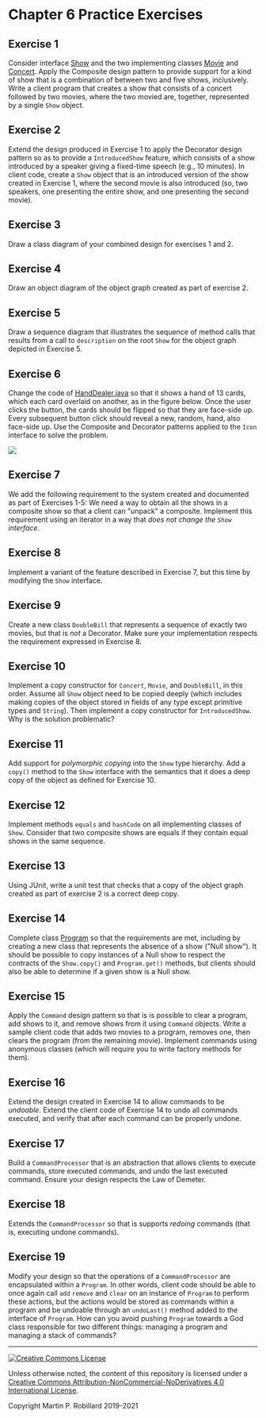 # Chapter 6 Practice Exercises

## Exercise 1

Consider interface [Show](../solutions-code/chapter6/Show.java) and the two implementing classes [Movie](../solutions-code/chapter6/Movie.java) and [Concert](../solutions-code/chapter6/Concert.java). Apply the Composite design pattern to provide support for a kind of show that is a combination of between two and five shows, inclusively. Write a client program that creates a show that consists of a concert followed by two movies, where the two movied are, together, represented by a single `Show` object.

## Exercise 2

Extend the design produced in Exercise 1 to apply the Decorator design pattern so as to provide a `IntroducedShow` feature, which consists of a show introduced by a speaker giving a fixed-time speech (e.g., 10 minutes). In client code, create a `Show` object that is an introduced version of the show created in Exercise 1, where the second movie is also introduced (so, two speakers, one presenting the entire show, and one presenting the second movie).

## Exercise 3

Draw a class diagram of your combined design for exercises 1 and 2.

## Exercise 4

Draw an object diagram of the object graph created as part of exercise 2.

## Exercise 5

Draw a sequence diagram that illustrates the sequence of method calls that results from a call to `description` on the root `Show` for the object graph depicted in Exercise 5.

## Exercise 6 

Change the code of [HandDealer.java](../solutions-code/chapter6/HandDealer.java) so that it shows a hand of 13 cards, which each card overlaid on another, as in the figure below. Once the user clicks the button, the cards should be flipped so that they are face-side up. Every subsequent button click should reveal a new, random, hand, also face-side up. Use the Composite and Decorator patterns applied to the `Icon` interface to solve the problem.

![](HandDealer.png)

## Exercise 7

We add the following requirement to the system created and documented as part of Exercises 1-5: We need a way to obtain all the shows in a composite show so that a client can "unpack" a composite. Implement this requirement using an iterator in a way that *does not change the `Show` interface*.

## Exercise 8

Implement a variant of the feature described in Exercise 7, but this time by modifying the `Show` interface. 

## Exercise 9

Create a new class `DoubleBill` that represents a sequence of exactly two movies, but that is *not* a Decorator. Make sure your implementation respects the requirement expressed in Exercise 8.

## Exercise 10

Implement a copy constructor for `Concert`, `Movie`, and `DoubleBill`, in this order. Assume all `Show` object need to be copied deeply (which includes making copies of the object stored in fields of any type except primitive types and `String`). Then implement a copy constructor for `IntroducedShow`. Why is the solution problematic?

## Exercise 11

Add support for *polymorphic copying* into the `Show` type hierarchy. Add a `copy()` method to the `Show` interface with the semantics that it does a deep copy of the object as defined for Exercise 10.

## Exercise 12

Implement methods `equals` and `hashCode` on all implementing classes of `Show`. Consider that two composite shows are equals if they contain equal shows in the same sequence.

## Exercise 13

Using JUnit, write a unit test that checks that a copy of the object graph created as part of exercise 2 is a correct deep copy.

## Exercise 14

Complete class [Program](../solutions-code/chapter6/Program.java) so that the requirements are met, including by creating a new class that represents the absence of a show ("Null show"). It should be possible to copy instances of a Null show to respect the contracts  of the `Show.copy()` and `Program.get()` methods, but clients should also be able to determine if a given show is a Null show.

## Exercise 15

Apply the `Command` design pattern so that is is possible to clear a program, add shows to it, and remove shows from it using `Command` objects. Write a sample client code that adds two movies to a program, removes one, then clears the program (from the remaining movie). Implement commands using anonymous classes (which will require you to write factory methods for them).

## Exercise 16

Extend the design created in Exercise 14 to allow commands to be *undoable*. Extend the client code of Exercise 14 to undo all commands executed, and verify that after each command can be properly undone.

## Exercise 17

Build a `CommandProcessor` that is an abstraction that allows clients to execute commands, store executed commands, and undo the last executed command. Ensure your design respects the Law of Demeter.

## Exercise 18

Extends the `CommandProcessor` so that is supports *redoing* commands (that is, executing undone commands).

## Exercise 19

Modify your design so that the operations of a `CommandProcessor` are encapsulated within a `Program`. In other words, client code should be able to once again call `add` `remove` and `clear` on an instance of `Program` to perform these actions, but the actions would be stored as commands within a program and be undoable through an `undoLast()` method added to the interface of `Program`. How can you avoid pushing `Program` towards a God class responsible for two different things: managing a program and managing a stack of commands?

---
<a rel="license" href="http://creativecommons.org/licenses/by-nc-nd/4.0/"><img alt="Creative Commons License" style="border-width:0" src="https://i.creativecommons.org/l/by-nc-nd/4.0/88x31.png" /></a>

Unless otherwise noted, the content of this repository is licensed under a <a rel="license" href="http://creativecommons.org/licenses/by-nc-nd/4.0/">Creative Commons Attribution-NonCommercial-NoDerivatives 4.0 International License</a>. 

Copyright Martin P. Robillard 2019-2021